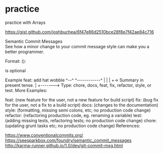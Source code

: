 # practice

practice with Arrays



https://gist.github.com/joshbuchea/6f47e86d2510bce28f8e7f42ae84c716

Semantic Commit Messages  
See how a minor change to your commit message style can make you a better programmer.

Format: <type>(<scope>): <subject>

<scope> is optional

Example
feat: add hat wobble
^--^  ^------------^
|     |
|     +-> Summary in present tense.
|
+-------> Type: chore, docs, feat, fix, refactor, style, or test.
More Examples:

feat: (new feature for the user, not a new feature for build script)
fix: (bug fix for the user, not a fix to a build script)
docs: (changes to the documentation)
style: (formatting, missing semi colons, etc; no production code change)
refactor: (refactoring production code, eg. renaming a variable)
test: (adding missing tests, refactoring tests; no production code change)
chore: (updating grunt tasks etc; no production code change)
References:

https://www.conventionalcommits.org/
https://seesparkbox.com/foundry/semantic_commit_messages
http://karma-runner.github.io/1.0/dev/git-commit-msg.html

